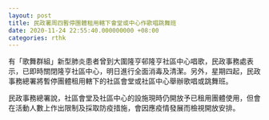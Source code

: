 ```yaml
---
layout: post
title: 民政署周四暫停團體租用轄下會堂或中心作歌唱跳舞班
date: 2020-11-24 22:55:40.000000000 +08:00
categories: rthk
---
```


有「歌舞群組」新型肺炎患者曾到大圍隆亨邨隆亨社區中心唱歌，民政事務處表示，已即時關閉隆亨社區中心，明日進行全面消毒及清潔。另外，星期四起，民政事務總署將暫停團體租用轄下的社區會堂或社區中心舉辦歌唱或跳舞班。

民政事務總署說，社區會堂及社區中心的設施現時仍開放予已租用團體使用，但會在活動人數上作出限制及採取防疫措施，會因應疫情發展而檢視開放安排。
